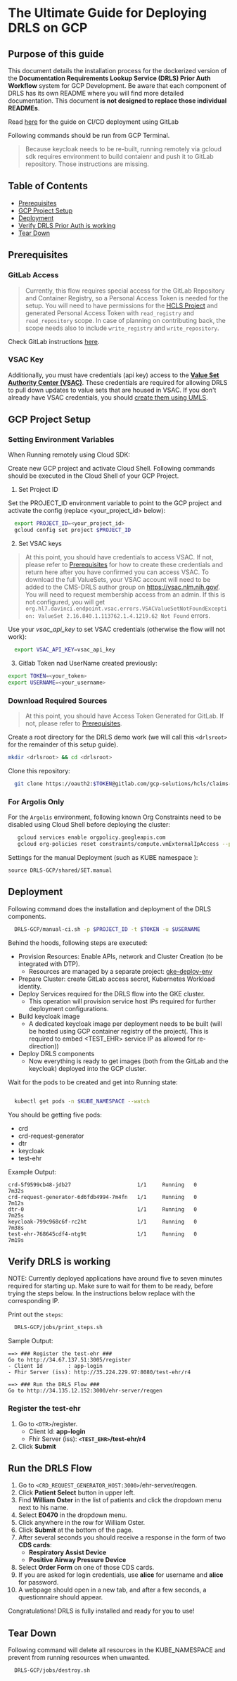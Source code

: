 # The Ultimate Guide for Deploying DRLS on GCP

## Purpose of this guide

This document details the installation process for the dockerized version of the **Documentation Requirements Lookup Service (DRLS) Prior Auth Workflow** system for GCP Development. 
Be aware that each component of DRLS has its own README where you will find more detailed documentation. This document **is not designed to replace those individual READMEs**.

Read [here]() for the guide on CI/CD deployment using GitLab

Following commands should be run from GCP Terminal.
> Because keycloak needs to be re-built, running remotely via gcloud sdk requires environment to build contaienr and push it to GitLab repository. Those instructions are missing. 

## Table of Contents
- [Prerequisites](#prerequisites)
- [GCP Project Setup](#gcpsetup)
- [Deployment](#deployment)
- [Verify DRLS Prior Auth is working](#verify-drls-is-working)
- [Tear Down](#teardown)

## Prerequisites  <a name="prerequisites"></a>


### GitLab Access
> Currently, this flow requires special access for the GitLab Repository and Container Registry, so a Personal Access Token is needed for the setup. 
You will need to have permissions for the [HCLS Project](https://gitlab.com/gcp-solutions/hcls/claims-modernization/) and generated Personal Access Token with `read_registry` and `read_repository` scope.
In case of planning on contributing back, the scope needs also to include `write_registry` and `write_repository`.

Check GitLab instructions [here](https://docs.gitlab.com/ee/user/profile/personal_access_tokens.html#create-a-personal-access-token).

### VSAC Key
Additionally, you must have credentials (api key) access to the **[Value Set Authority Center (VSAC)](https://vsac.nlm.nih.gov/)**. These credentials are required for allowing DRLS to pull down updates to value sets that are housed in VSAC. If you don't already have VSAC credentials, you should [create them using UMLS](https://www.nlm.nih.gov/research/umls/index.html).


## GCP Project Setup <a name="gcpsetup"></a>

### Setting Environment Variables

When Running remotely using Cloud SDK:


Create new GCP project and activate Cloud Shell. Following commands should be executed in the Cloud Shell of your GCP Project.

1. Set Project ID

Set the PROJECT_ID environment variable to point to the GCP project and activate the config (replace <your_project_id> below):

```sh
  export PROJECT_ID=<your_project_id>
  gcloud config set project $PROJECT_ID 
```


2. Set VSAC keys
> At this point, you should have credentials to access VSAC. If not, please refer to [Prerequisites](#prerequisites) for how to create these credentials and return here after you have confirmed you can access VSAC.
> To download the full ValueSets, your VSAC account will need to be added to the CMS-DRLS author group on https://vsac.nlm.nih.gov/. You will need to request membership access from an admin. If this is not configured, you will get `org.hl7.davinci.endpoint.vsac.errors.VSACValueSetNotFoundException: ValueSet 2.16.840.1.113762.1.4.1219.62 Not Found` errors.

Use your *vsac_api_key* to set VSAC credentials (otherwise the flow will not work):

```sh
  export VSAC_API_KEY=vsac_api_key
```

3. Gitlab Token nad UserName created previously:
```sh
export TOKEN=<your_token>
export USERNAME=<your_username>
```

### Download Required Sources

> At this point, you should have Access Token Generated for GitLab. If not, please refer to [Prerequisites](#prerequisites).


Create a root directory for the DRLS demo work (we will call this `<drlsroot>` for the remainder of this setup guide). 
 ```bash
 mkdir <drlsroot> && cd <drlsroot>
 ```

Clone this repository:
```sh
  git clone https://oauth2:$TOKEN@gitlab.com/gcp-solutions/hcls/claims-modernization/pa-ref-impl/DRLS-GCP.git
```

### For Argolis Only

For the `Argolis` environment, following known Org Constraints need to be disabled using Cloud Shell before deploying the cluster:

```sh
   gcloud services enable orgpolicy.googleapis.com
   gcloud org-policies reset constraints/compute.vmExternalIpAccess --project $PROJECT_ID
```

Settings for the manual Deployment (such as KUBE namespace ):
```shell
source DRLS-GCP/shared/SET.manual
```

## Deployment  <a name="deployment"></a>
Following command does the installation and deployment of the DRLS components.

```sh
  DRLS-GCP/manual-ci.sh -p $PROJECT_ID -t $TOKEN -u $USERNAME 
```

Behind the hoods, following steps are executed:

- Provision Resources: Enable APIs, network and Cluster Creation (to be integrated with DTP).
  * Resources are managed by a separate project: [gke-deploy-env](https://gitlab.com/gcp-solutions/hcls/claims-modernization/pa-ref-impl/gke-deploy-env)
- Prepare Cluster: create GitLab access secret, Kubernetes Workload identity.  
- Deploy Services required for the DRLS flow into the GKE cluster.
  * This operation will provision service host IPs required for further deployment configurations.
- Build keycloak image
  * A dedicated keycloak image per deployment needs to be built (will be hosted using GCP container registry of the project(. This is required to embed <TEST_EHR> service IP as allowed for re-direction))
- Deploy DRLS components
  * Now everything is ready to get images (both from the GitLab and the keycloak) deployed into the GCP cluster.


Wait for the pods to be created and get into Running state:
```sh

  kubectl get pods -n $KUBE_NAMESPACE --watch
```
You should be getting five pods: 
- crd
- crd-request-generator
- dtr
- keycloak
- test-ehr

Example Output:
```
crd-5f9599cb48-jdb27                     1/1     Running   0          7m32s
crd-request-generator-6d6fdb4994-7m4fn   1/1     Running   0          7m12s
dtr-0                                    1/1     Running   0          7m25s
keycloak-799c968c6f-rc2ht                1/1     Running   0          7m38s
test-ehr-768645cdf4-ntg9t                1/1     Running   0          7m19s
```
## Verify DRLS is working

NOTE: Currently deployed applications have around five to seven minutes required for starting up. Make sure to wait for them to be ready, before trying the steps below.
In the instructions below replace <APPLICATION> with the corresponding IP.

Print out the `steps`:
```sh
  DRLS-GCP/jobs/print_steps.sh
```


Sample Output:
```
==> ### Register the test-ehr ###
Go to http://34.67.137.51:3005/register
- Client Id        : app-login
- Fhir Server (iss): http://35.224.229.97:8080/test-ehr/r4

==> ### Run the DRLS Flow ###
Go to http://34.135.12.152:3000/ehr-server/reqgen
```
  
### Register the test-ehr

1. Go to `<DTR>`/register.
   - Client Id: **app-login**
   - Fhir Server (iss): **`<TEST_EHR>`/test-ehr/r4**
2. Click **Submit**

## Run the DRLS Flow 
1. Go to `<CRD_REQUEST_GENERATOR_HOST:3000>`/ehr-server/reqgen.
2. Click **Patient Select** button in upper left.
3. Find **William Oster** in the list of patients and click the dropdown menu next to his name.
4. Select **E0470** in the dropdown menu.
5. Click anywhere in the row for William Oster.
6. Click **Submit** at the bottom of the page.
7. After several seconds you should receive a response in the form of two **CDS cards**:
    - **Respiratory Assist Device**
    - **Positive Airway Pressure Device**
8. Select **Order Form** on one of those CDS cards.
9. If you are asked for login credentials, use **alice** for username and **alice** for password.
10. A webpage should open in a new tab, and after a few seconds, a questionnaire should appear.

Congratulations! DRLS is fully installed and ready for you to use!

## Tear Down  <a name="teardown"></a>
Following command will delete all resources in the KUBE_NAMESPACE and prevent from running resources when unwanted. 
```sh
  DRLS-GCP/jobs/destroy.sh
```


